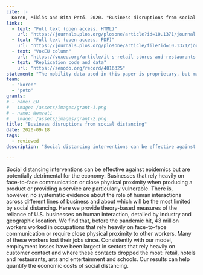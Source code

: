 ```yaml
---
cite: |-
  Koren, Miklós and Rita Pető. 2020. "Business disruptions from social distancing" PLoS ONE. 15(9), pp. e0239113.
links:
  - text: "Full text (open access, HTML)"
    url: "https://journals.plos.org/plosone/article?id=10.1371/journal.pone.0239113"
  - text: "Full text (open access, PDF)"
    url: "https://journals.plos.org/plosone/article/file?id=10.1371/journal.pone.0239113&type=printable"
  - text: "VoxEU column"
    url: "https://voxeu.org/article/it-s-retail-stores-and-restaurants-not-farms-and-fisheries-suffer-most-social-distancing"
  - text: "Replication code and data"
    url: "https://zenodo.org/record/4016325"
statement: "The mobility data used in this paper is proprietary, but may be obtained free of charge for COVID-19-related research from the COVID-19 Consortium. The authors are not affiliated with this consortium. Researchers interested in access to the data can apply at https://www.safegraph.com/covid-19-data-consortium (data manager: Ross Epstein, ross@safegraph.com). After signing a Data Agreement, access is granted within a few days. The Consortium does not require coauthorship and does not review or approve research results before publication. The authors will assist with any reasonable replication attempts for two years following publication. The code and all other data underlying our analysis are licensed for public use and are available on Zenodo at http://doi.org/10.5281/zenodo.4016325.\n"
team:
  - "koren"
  - "peto"
grants:
# - name: EU
#   image: /assets/images/grant-1.png
# - name: Nemzeti
#   image: /assets/images/grant-2.png
title: "Business disruptions from social distancing"
date: 2020-09-18
tags:
  - reviewed
description: "Social distancing interventions can be effective against epidemics but are potentially detrimental for the economy. Businesses that rely heavily on face-to-face communication or close physical proximity when producing a product or providing a service are particularly vulnerable. There is, however, no systematic evidence about the role of human interactions across different lines of business and about which will be the most limited by social distancing. Here we provide theory-based measures of the reliance of U.S. businesses on human interaction, detailed by industry and geographic location. We find that, before the pandemic hit, 43 million workers worked in occupations that rely heavily on face-to-face communication or require close physical proximity to other workers. Many of these workers lost their jobs since. Consistently with our model, employment losses have been largest in sectors that rely heavily on customer contact and where these contacts dropped the most: retail, hotels and restaurants, arts and entertainment and schools. Our results can help quantify the economic costs of social distancing.\n"

---
```


Social distancing interventions can be effective against epidemics but are potentially detrimental for the economy. Businesses that rely heavily on face-to-face communication or close physical proximity when producing a product or providing a service are particularly vulnerable. There is, however, no systematic evidence about the role of human interactions across different lines of business and about which will be the most limited by social distancing. Here we provide theory-based measures of the reliance of U.S. businesses on human interaction, detailed by industry and geographic location. We find that, before the pandemic hit, 43 million workers worked in occupations that rely heavily on face-to-face communication or require close physical proximity to other workers. Many of these workers lost their jobs since. Consistently with our model, employment losses have been largest in sectors that rely heavily on customer contact and where these contacts dropped the most: retail, hotels and restaurants, arts and entertainment and schools. Our results can help quantify the economic costs of social distancing.

